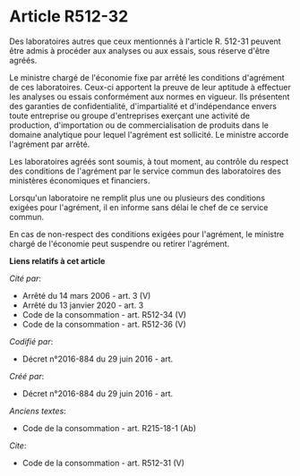 # Article R512-32

Des laboratoires autres que ceux mentionnés à l'article R. 512-31 peuvent être admis à procéder aux analyses ou aux essais,
sous réserve d'être agréés. 

Le ministre chargé de l'économie fixe par arrêté les conditions d'agrément de ces laboratoires. Ceux-ci apportent la preuve
de leur aptitude à effectuer les analyses ou essais conformément aux normes en vigueur. Ils présentent des garanties de
confidentialité, d'impartialité et d'indépendance envers toute entreprise ou groupe d'entreprises exerçant une activité de
production, d'importation ou de commercialisation de produits dans le domaine analytique pour lequel l'agrément est
sollicité. Le ministre accorde l'agrément par arrêté. 

Les laboratoires agréés sont soumis, à tout moment, au contrôle du respect des conditions de l'agrément par le service commun
des laboratoires des ministères économiques et financiers. 

Lorsqu'un laboratoire ne remplit plus une ou plusieurs des conditions exigées pour l'agrément, il en informe sans délai le
chef de ce service commun. 

En cas de non-respect des conditions exigées pour l'agrément, le ministre chargé de l'économie peut suspendre ou retirer
l'agrément.

**Liens relatifs à cet article**

_Cité par_:

  - Arrêté du 14 mars 2006 - art. 3 (V)
  - Arrêté du 13 janvier 2020 - art. 3
  - Code de la consommation - art. R512-34 (V)
  - Code de la consommation - art. R512-36 (V)

_Codifié par_:

  - Décret n°2016-884 du 29 juin 2016 - art.

_Créé par_:

  - Décret n°2016-884 du 29 juin 2016 - art.

_Anciens textes_:

  - Code de la consommation - art. R215-18-1 (Ab)

_Cite_:

  - Code de la consommation - art. R512-31 (V)
